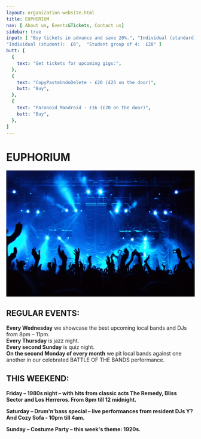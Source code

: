 ```yaml
---
layout: organization-website.html
title: EUPHORIUM
nav: [ About us, Events&Tickets, Contact us]
sidebar: true
input: [ "Buy tickets in advance and save 20%.", "Individual (standard):	£10", "Couples:	£16",
"Individual (student):	£6",  "Student group of 4:	£20" ]
butt: [
  {
    text: "Get tickets for upcoming gigs:",
  },
  {
    text: "CopyPasteUndoDelete - £20 (£25 on the door)",
    butt: "Buy",
  },
  {
    text: "Paranoid Mandroid - £16 (£20 on the door)",
    butt: "Buy",
  },
]
---
```

# EUPHORIUM

![](../../assets/images/euphorium-2.jpg)

## REGULAR EVENTS:

**Every Wednesday** we showcase the best upcoming local bands and DJs from 8pm – 11pm.  
**Every Thursday** is jazz night.  
**Every second Sunday** is quiz night.  
**On the second Monday of every month** we pit local bands against one another in our celebrated BATTLE OF THE BANDS performance.

## THIS WEEKEND:

**Friday – 1980s night – with hits from classic acts The Remedy, Bliss Sector and Los Herreros. From 8pm till 12 midnight.**

**Saturday – Drum'n'bass special – live performances from resident DJs Y? And Cozy Sofa - 10pm till 4am.**

**Sunday – Costume Party – this week's theme: 1920s.**
